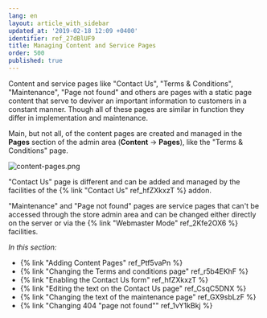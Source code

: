 ```yaml
---
lang: en
layout: article_with_sidebar
updated_at: '2019-02-18 12:09 +0400'
identifier: ref_27dBlUF9
title: Managing Content and Service Pages
order: 500
published: true
---
```

Content and service pages like "Contact Us", "Terms & Conditions", "Maintenance", "Page not found" and others are pages with a static page content that serve to deviver an important information to customers in a constant manner. Though all of these pages are similar in function they differ in implementation and maintenance.

Main, but not all, of the content pages are created and managed in the **Pages** section of the admin area (**Content** -> **Pages**), like the "Terms & Conditions" page.

![content-pages.png]({{site.baseurl}}/attachments/ref_27dBlUF9/content-pages.png)

"Contact Us" page is different and can be added and managed by the facilities of the {% link "Contact Us" ref_hfZXkxzT %} addon.

"Maintenance" and "Page not found" pages are service pages that can't be accessed through the store admin area and can be changed either directly on the server or via the {% link "Webmaster Mode" ref_2Kfe2OX6 %} facilities.

_In this section:_

*  {% link "Adding Content Pages" ref_Ptf5vaPn %}
*  {% link "Changing the Terms and conditions page" ref_r5b4EKhF %}
*  {% link "Enabling the Contact Us form" ref_hfZXkxzT %}
*  {% link "Editing the text on the Contact Us page" ref_CsqC5DNX %}
*  {% link "Changing the text of the maintenance page" ref_GX9sbLzF %}
*  {% link "Changing 404 "page not found"" ref_1vY1kBkj %}
